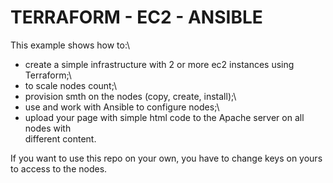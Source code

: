 # TERRAFORM - EC2 - ANSIBLE
This example shows how to:\
- create a simple infrastructure with 2 or more ec2 instances using Terraform;\
- to scale nodes count;\
- provision smth on the nodes (copy, create, install);\
- use and work with Ansible to configure nodes;\
- upload your page with simple html code to the Apache server on all nodes with\
different content.

If you want to use this repo on your own, you have to change keys on yours to
         access to the nodes.
